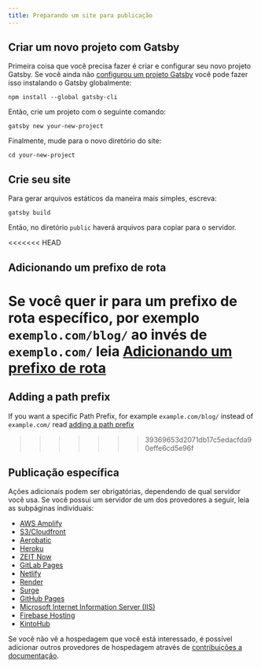 ```yaml
---
title: Preparando um site para publicação
---
```


## Criar um novo projeto com Gatsby

Primeira coisa que você precisa fazer é criar e configurar seu novo projeto Gatsby.
Se você ainda não [configurou um projeto Gatsby](/docs/quick-start) você pode fazer isso instalando o Gatsby globalmente:

```shell
npm install --global gatsby-cli
```

Então, crie um projeto com o seguinte comando:

```shell
gatsby new your-new-project
```

Finalmente, mude para o novo diretório do site:

```shell
cd your-new-project
```

## Crie seu site

Para gerar arquivos estáticos da maneira mais simples, escreva:

```shell
gatsby build
```

Então, no diretório `public` haverá arquivos para copiar para o servidor.

<<<<<<< HEAD
## Adicionando um prefixo de rota

Se você quer ir para um prefixo de rota específico, por exemplo `exemplo.com/blog/` ao invés de `exemplo.com/` leia [Adicionando um prefixo de rota](/docs/path-prefix)
=======
## Adding a path prefix

If you want a specific Path Prefix, for example `example.com/blog/` instead of `example.com/` read [adding a path prefix](/docs/path-prefix)
>>>>>>> 39369653d2071db17c5edacfda90effe6cd5e96f

## Publicação específica

Ações adicionais podem ser obrigatórias, dependendo de qual servidor você usa.
Se você possui um servidor de um dos provedores a seguir, leia as subpáginas individuais:

- [AWS Amplify](/docs/deploying-to-aws-amplify)
- [S3/Cloudfront](/docs/deploying-to-s3-cloudfront)
- [Aerobatic](/docs/deploying-to-aerobatic)
- [Heroku](/docs/deploying-to-heroku)
- [ZEIT Now](/docs/deploying-to-zeit-now)
- [GitLab Pages](/docs/deploying-to-gitlab-pages)
- [Netlify](/docs/deploying-to-netlify)
- [Render](/docs/deploying-to-render)
- [Surge](/docs/deploying-to-surge)
- [GitHub Pages](/docs/how-gatsby-works-with-github-pages)
- [Microsoft Internet Information Server (IIS)](/docs/deploying-to-iis)
- [Firebase Hosting](/docs/deploying-to-firebase)
- [KintoHub](/docs/deploying-to-kintohub)

Se você não vê a hospedagem que você está interessado, é possível adicionar outros provedores de hospedagem através de [contribuições a documentação](/contributing/docs-contributions).
